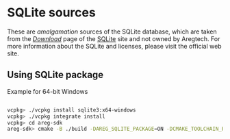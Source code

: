 # SQLite sources

These are _amalgamation_ sources of the SQLite database, which are taken from the [_Download_](https://sqlite.org/download.html) page of the [SQLite](https://sqlite.org/) site and not owned by Aregtech. For more information about the SQLite and licenses, please visit the official web site.

## Using SQLite package

Example for 64-bit Windows
```bash

vcpkg> ./vcpkg install sqlite3:x64-windows
vcpkg> ./vcpkg integrate install
vcpkg> cd areg-sdk
areg-sdk> cmake -B ./build -DAREG_SQLITE_PACKAGE=ON -DCMAKE_TOOLCHAIN_FILE=C:/DevTools/vcpkg/scripts/buildsystems/vcpkg.cmake -DVCPKG_TARGET_TRIPLET=x64-windows

```
